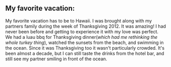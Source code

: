## My favorite vacation:

My favorite vacation has to be to Hawaii. I was brought along with my partners family during the week of Thanksgiving 2012. It was amazing! I had never been before and getting to experience it with my love was perfect. We had a luau bbq for Thanksgiving dinner(*which had me rethinking the whole turkey thing*), watched the sunsets from the beach, and swimming in the ocean. Since it was Thanksgiving too it wasn't particularly crowded. It's been almost a decade, but I can still taste the drinks from the hotel bar, and still see my partner smiling in front of the ocean.
